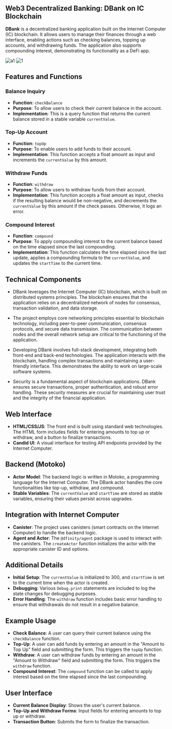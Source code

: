 ## Web3 Decentralized Banking: DBank on IC Blockchain
**DBank** is a decentralized banking application built on the Internet Computer (IC) blockchain. It allows users to manage their finances through a web interface, enabling actions such as checking balances, topping up accounts, and withdrawing funds. The application also supports compounding interest, demonstrating its functionality as a DeFi app.


![a1](https://github.com/user-attachments/assets/a0799ebc-790a-44bc-93fd-2eaec2bf3663)
![1](https://github.com/user-attachments/assets/6f1479fa-17bb-4ab9-9f7b-1dfc316cda9d)



## Features and Functions

### Balance Inquiry
- **Function**: `checkBalance`
- **Purpose**: To allow users to check their current balance in the account.
- **Implementation**: This is a query function that returns the current balance stored in a stable variable `currentValue`.

### Top-Up Account
- **Function**: `topUp`
- **Purpose**: To enable users to add funds to their account.
- **Implementation**: This function accepts a float amount as input and increments the `currentValue` by this amount.

### Withdraw Funds
- **Function**: `withdraw`
- **Purpose**: To allow users to withdraw funds from their account.
- **Implementation**: This function accepts a float amount as input, checks if the resulting balance would be non-negative, and decrements the `currentValue` by this amount if the check passes. Otherwise, it logs an error.

### Compound Interest
- **Function**: `compound`
- **Purpose**: To apply compounding interest to the current balance based on the time elapsed since the last compounding.
- **Implementation**: This function calculates the time elapsed since the last update, applies a compounding formula to the `currentValue`, and updates the `startTime` to the current time.

## Technical Components

- DBank leverages the Internet Computer (IC) blockchain, which is built on distributed systems principles. The blockchain ensures that the application relies on a decentralized network of nodes for consensus, transaction validation, and data storage.

-  The project employs core networking principles essential to blockchain technology, including peer-to-peer communication, consensus protocols, and secure data transmission. The communication between nodes and the overall network setup are critical to the functioning of the application.

-  Developing DBank involves full-stack development, integrating both front-end and back-end technologies. The application interacts with the blockchain, handling complex transactions and maintaining a user-friendly interface. This demonstrates the ability to work on large-scale software systems.

-  Security is a fundamental aspect of blockchain applications. DBank ensures secure transactions, proper authentication, and robust error handling. These security measures are crucial for maintaining user trust and the integrity of the financial application.

## Web Interface
- **HTML/CSS/JS**: The front end is built using standard web technologies. The HTML form includes fields for entering amounts to top up or withdraw, and a button to finalize transactions.
- **Candid UI**: A visual interface for testing API endpoints provided by the Internet Computer.

## Backend (Motoko)
- **Actor Model**: The backend logic is written in Motoko, a programming language for the Internet Computer. The DBank actor handles the core functionalities like top-up, withdraw, and compound.
- **Stable Variables**: The `currentValue` and `startTime` are stored as stable variables, ensuring their values persist across upgrades.

## Integration with Internet Computer
- **Canister**: The project uses canisters (smart contracts on the Internet Computer) to handle the backend logic.
- **Agent and Actor**: The `@dfinity/agent` package is used to interact with the canisters. The `createActor` function initializes the actor with the appropriate canister ID and options.

## Additional Details
- **Initial Setup**: The `currentValue` is initialized to 300, and `startTime` is set to the current time when the actor is created.
- **Debugging**: Various `Debug.print` statements are included to log the state changes for debugging purposes.
- **Error Handling**: The `withdraw` function includes basic error handling to ensure that withdrawals do not result in a negative balance.

## Example Usage
- **Check Balance**: A user can query their current balance using the `checkBalance` function.
- **Top-Up**: A user can add funds by entering an amount in the "Amount to Top Up" field and submitting the form. This triggers the `topUp` function.
- **Withdraw**: A user can withdraw funds by entering an amount in the "Amount to Withdraw" field and submitting the form. This triggers the `withdraw` function.
- **Compound Interest**: The `compound` function can be called to apply interest based on the time elapsed since the last compounding.

## User Interface
- **Current Balance Display**: Shows the user's current balance.
- **Top-Up and Withdraw Forms**: Input fields for entering amounts to top up or withdraw.
- **Transaction Button**: Submits the form to finalize the transaction.


